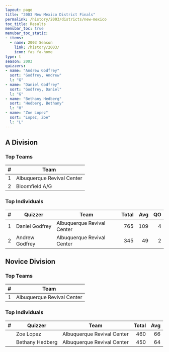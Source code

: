 ```yaml
---
layout: page
title: "2003 New Mexico District Finals"
permalink: /history/2003/districts/new-mexico
toc_title: Results
menubar_toc: true
menubar_toc_static:
- items:
  - name: 2003 Season
    link: /history/2003/
    icon: fas fa-home
type: t
season: 2003
quizzers:
- name: "Andrew Godfrey"
  sort: "Godfrey, Andrew"
  l: "G"
- name: "Daniel Godfrey"
  sort: "Godfrey, Daniel"
  l: "G"
- name: "Bethany Hedberg"
  sort: "Hedberg, Bethany"
  l: "H"
- name: "Zoe Lopez"
  sort: "Lopez, Zoe"
  l: "L"
---
```


## A Division

### Top Teams

|    # | Team                       |
| ---: | -------------------------- |
|    1 | Albuquerque Revival Center |
|    2 | Bloomfield A/G             |

### Top Individuals

|    # | Quizzer        | Team                       | Total |  Avg |   QO |
| ---: | -------------- | -------------------------- | ----: | ---: | ---: |
|    1 | Daniel Godfrey | Albuquerque Revival Center |   765 |  109 |    4 |
|    2 | Andrew Godfrey | Albuquerque Revival Center |   345 |   49 |    2 |

## Novice Division

### Top Teams

|    # | Team                       |
| ---: | -------------------------- |
|    1 | Albuquerque Revival Center |

### Top Individuals

|    # | Quizzer         | Team                       | Total |  Avg |
| ---: | --------------- | -------------------------- | ----: | ---: |
|      | Zoe Lopez       | Albuquerque Revival Center |   460 |   66 |
|      | Bethany Hedberg | Albuquerque Revival Center |   450 |   64 |